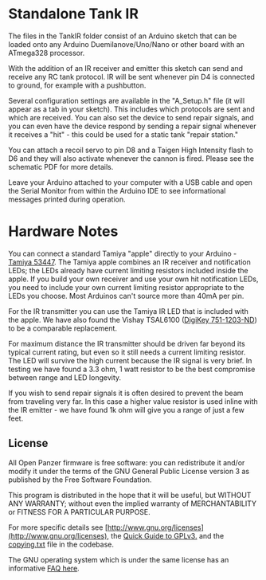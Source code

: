 # Standalone Tank IR 

The files in the TankIR folder consist of an Arduino sketch that can be loaded onto any Arduino Duemilanove/Uno/Nano or other board with an ATmega328 processor. 

With the addition of an IR receiver and emitter this sketch can send and receive any RC tank protocol. IR will be sent whenever pin D4 is connected to ground, for example with a pushbutton. 

Several configuration settings are available in the "A_Setup.h" file (it will appear as a tab in your sketch). This includes which protocols are sent and which are received. You can also set the device to send repair signals, and you can even have the device respond by sending a repair signal whenever it receives a "hit" - this could be used for a static tank "repair station." 

You can attach a recoil servo to pin D8 and a Taigen High Intensity flash to D6 and they will also activate whenever the cannon is fired. Please see the schematic PDF for more details. 

Leave your Arduino attached to your computer with a USB cable and open the Serial Monitor from within the Arduino IDE to see informational messages printed during operation. 


# Hardware Notes

You can connect a standard Tamiya "apple" directly to your Arduino - [Tamiya 53447](https://www.tamiyausa.com/product/item.php?product-id=53447). The Tamiya apple combines an IR receiver and notification LEDs; the LEDs already have current limiting resistors included inside the apple. If you build your own receiver and use your own hit notification LEDs, you need to include your own current limiting resistor appropriate to the LEDs you choose. Most Arduinos can't source more than 40mA per pin. 

For the IR transmitter you can use the Tamiya IR LED that is included with the apple. We have also found the Vishay TSAL6100 ([DigiKey 751-1203-ND](http://www.digikey.com/product-detail/en/TSAL6100/751-1203-ND/1681338)) to be a comparable replacement. 

For maximum distance the IR transmitter should be driven far beyond its typical current rating, but even so it still needs a current limiting resistor. The LED will survive the high current because the IR signal is very brief. In testing we have found a 3.3 ohm, 1 watt resistor to be the best compromise between range and LED longevity. 

If you wish to send repair signals it is often desired to prevent the beam from traveling very far. In this case a higher value resistor is used inline with the IR emitter - we have found 1k ohm will give you a range of just a few feet. 

## License
All Open Panzer firmware is free software: you can redistribute it and/or modify it under the terms of the GNU General Public License version 3 as published by the Free Software Foundation.

This program is distributed in the hope that it will be useful, but WITHOUT ANY WARRANTY; without even the implied warranty of MERCHANTABILITY or FITNESS FOR A PARTICULAR PURPOSE. 

For more specific details see [http://www.gnu.org/licenses](http://www.gnu.org/licenses), the [Quick Guide to GPLv3.](http://www.gnu.org/licenses/quick-guide-gplv3.html) and the [copying.txt](https://github.com/OpenPanzerProject/TCB/blob/master/COPYING.txt) file in the codebase.

The GNU operating system which is under the same license has an informative [FAQ here](http://www.gnu.org/licenses/gpl-faq.html).
